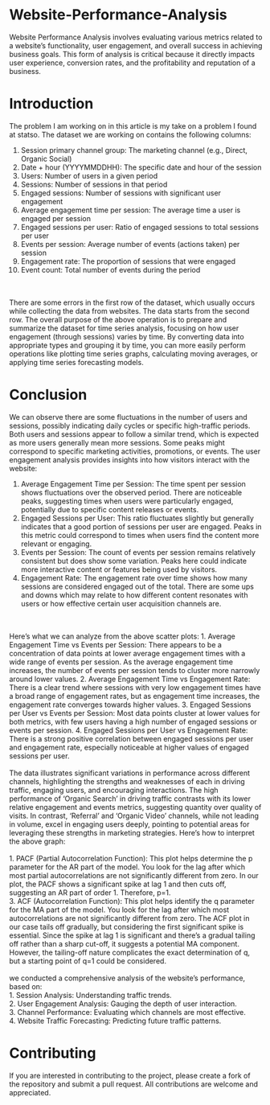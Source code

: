 # Website-Performance-Analysis
Website Performance Analysis involves evaluating various metrics related to a website’s functionality, user engagement, and overall success in achieving business goals. This form of analysis is critical because it directly impacts user experience, conversion rates, and the profitability and reputation of a business.
# Introduction
The problem I am working on in this article is my take on a problem I found at statso. The dataset we are working on contains the following columns:
1. Session primary channel group: The marketing channel (e.g., Direct, Organic Social)
2. Date + hour (YYYYMMDDHH): The specific date and hour of the session
3. Users: Number of users in a given period
4. Sessions: Number of sessions in that period
5. Engaged sessions: Number of sessions with significant user engagement
6. Average engagement time per session: The average time a user is engaged per session
7. Engaged sessions per user: Ratio of engaged sessions to total sessions per user
8. Events per session: Average number of events (actions taken) per session
9. Engagement rate: The proportion of sessions that were engaged
10. Event count: Total number of events during the period
<br>
<br>
There are some errors in the first row of the dataset, which usually occurs while collecting the data from websites. The data starts from the second row. The overall purpose of the above operation is to prepare and summarize the dataset for time series analysis, focusing on how user engagement (through sessions) varies by time. By converting data into appropriate types and grouping it by time, you can more easily perform operations like plotting time series graphs, calculating moving averages, or applying time series forecasting models.

# Conclusion
We can observe there are some fluctuations in the number of users and sessions, possibly indicating daily cycles or specific high-traffic periods. Both users and sessions appear to follow a similar trend, which is expected as more users generally mean more sessions. Some peaks might correspond to specific marketing activities, promotions, or events. The user engagement analysis provides insights into how visitors interact with the website:
1. Average Engagement Time per Session: The time spent per session shows fluctuations over the observed period. There are noticeable peaks, suggesting times when users were particularly engaged, potentially due  to specific content releases or events.
2. Engaged Sessions per User: This ratio fluctuates slightly but generally indicates that a good portion of sessions per user are engaged. Peaks in this metric could correspond to times when users find the content more relevant or engaging.
3. Events per Session: The count of events per session remains relatively consistent but does show some variation. Peaks here could indicate more interactive content or features being used by visitors.
4. Engagement Rate: The engagement rate over time shows how many sessions are considered engaged out of the total. There are some ups and downs which may relate to how different content resonates with users or how effective certain user acquisition channels are.
<br>
<br>
Here’s what we can analyze from the above scatter plots:
1. Average Engagement Time vs Events per Session: There appears to be a concentration of data points at lower average engagement times with a wide range of events per session. As the average engagement time increases, the number of events per session tends to cluster more narrowly around lower values.
2. Average Engagement Time vs Engagement Rate: There is a clear trend where sessions with very low engagement times have a broad range of engagement rates, but as engagement time increases, the engagement rate converges towards higher values.
3. Engaged Sessions per User vs Events per Session: Most data points cluster at lower values for both metrics, with few users having a high number of engaged sessions or events per session.
4. Engaged Sessions per User vs Engagement Rate: There is a strong positive correlation between engaged sessions per user and engagement rate, especially noticeable at higher values of engaged sessions per user.
<br>
<br>
The data illustrates significant variations in performance across different channels, highlighting the strengths and weaknesses of each in driving traffic, engaging users, and encouraging interactions. The high performance of ‘Organic Search’ in driving traffic contrasts with its lower relative engagement and events metrics, suggesting quantity over quality of visits. In contrast, ‘Referral’ and ‘Organic Video’ channels, while not leading in volume, excel in engaging users deeply, pointing to potential areas for leveraging these strengths in marketing strategies. Here’s how to interpret the above graph:
<br>
<br>
1. PACF (Partial Autocorrelation Function): This plot helps determine the p parameter for the AR part of the model. You look for the lag after which most partial autocorrelations are not significantly different from zero. In our plot, the PACF shows a significant spike at lag 1 and then cuts off, suggesting an AR part of order 1. Therefore, p=1.
<br>
3. ACF (Autocorrelation Function): This plot helps identify the q parameter for the MA part of the model. You look for the lag after which most autocorrelations are not significantly different from zero. The ACF plot in our case tails off gradually, but considering the first significant spike is essential. Since the spike at lag 1 is significant and there’s a gradual tailing off rather than a sharp cut-off, it suggests a potential MA component. However, the tailing-off nature complicates the exact determination of q, but a starting point of q=1 could be considered.
<br>
<br>
we conducted a comprehensive analysis of the website’s performance, based on:
<br>
1. Session Analysis: Understanding traffic trends.
<br>
2. User Engagement Analysis: Gauging the depth of user interaction.
<br>
3. Channel Performance: Evaluating which channels are most effective.
<br>
4. Website Traffic Forecasting: Predicting future traffic patterns.

# Contributing
If you are interested in contributing to the project, please create a fork of the repository and submit a pull request. All contributions are welcome and appreciated.
